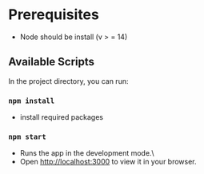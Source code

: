 # Prerequisites
- Node should be install (v > = 14)

## Available Scripts

In the project directory, you can run:

### `npm install`
- install required packages

### `npm start`
- Runs the app in the development mode.\
- Open [http://localhost:3000](http://localhost:3000) to view it in your browser.